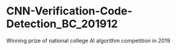 # CNN-Verification-Code-Detection_BC_201912
Winning prize of national college AI algorithm competition in 2019
